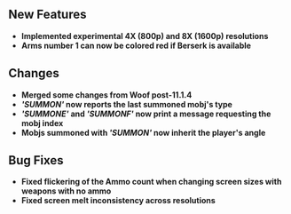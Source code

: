 ## New Features

- **Implemented experimental 4X (800p) and 8X (1600p) resolutions**
- **Arms number 1 can now be colored red if Berserk is available**

## Changes

- **Merged some changes from Woof post-11.1.4**
- **_'SUMMON'_ now reports the last summoned mobj's type**
- **_'SUMMONE'_ and _'SUMMONF'_ now print a message requesting the mobj index**
- **Mobjs summoned with _'SUMMON'_ now inherit the player's angle**

## Bug Fixes

- **Fixed flickering of the Ammo count when changing screen sizes with weapons with no ammo**
- **Fixed screen melt inconsistency across resolutions**
